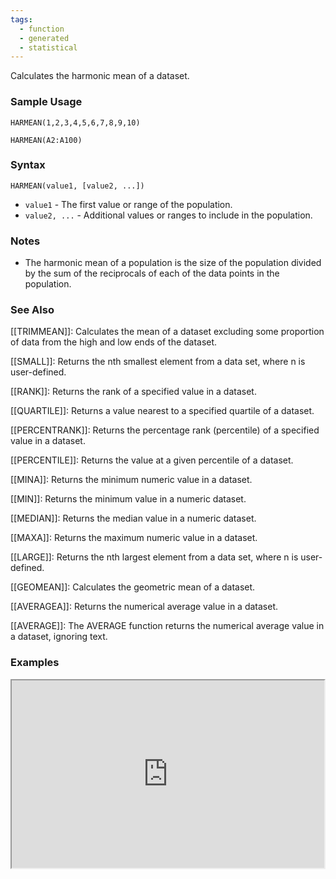 ```yaml
---
tags:
  - function
  - generated
  - statistical
---
```


Calculates the harmonic mean of a dataset.

### Sample Usage

`HARMEAN(1,2,3,4,5,6,7,8,9,10)`

`HARMEAN(A2:A100)`

### Syntax

`HARMEAN(value1, [value2, ...])`

* `value1` - The first value or range of the population.
* `value2, ...` - Additional values or ranges to include in the population.

### Notes

* The harmonic mean of a population is the size of the population divided by the sum of the reciprocals of each of the data points in the population.

### See Also

[[TRIMMEAN]]: Calculates the mean of a dataset excluding some proportion of data from the high and low ends of the dataset.

[[SMALL]]: Returns the nth smallest element from a data set, where n is user-defined.

[[RANK]]: Returns the rank of a specified value in a dataset.

[[QUARTILE]]: Returns a value nearest to a specified quartile of a dataset.

[[PERCENTRANK]]: Returns the percentage rank (percentile) of a specified value in a dataset.

[[PERCENTILE]]: Returns the value at a given percentile of a dataset.

[[MINA]]: Returns the minimum numeric value in a dataset.

[[MIN]]: Returns the minimum value in a numeric dataset.

[[MEDIAN]]: Returns the median value in a numeric dataset.

[[MAXA]]: Returns the maximum numeric value in a dataset.

[[LARGE]]: Returns the nth largest element from a data set, where n is user-defined.

[[GEOMEAN]]: Calculates the geometric mean of a dataset.

[[AVERAGEA]]: Returns the numerical average value in a dataset.

[[AVERAGE]]: The AVERAGE function returns the numerical average value in a dataset, ignoring text.

### Examples

<iframe height="300" src="https://docs.google.com/spreadsheet/pub?key=0As3tAuweYU9QdHRwa3ZiaXFmQy0tTnprVS1FbEZyc0E&amp;output=html" width="500"></iframe>